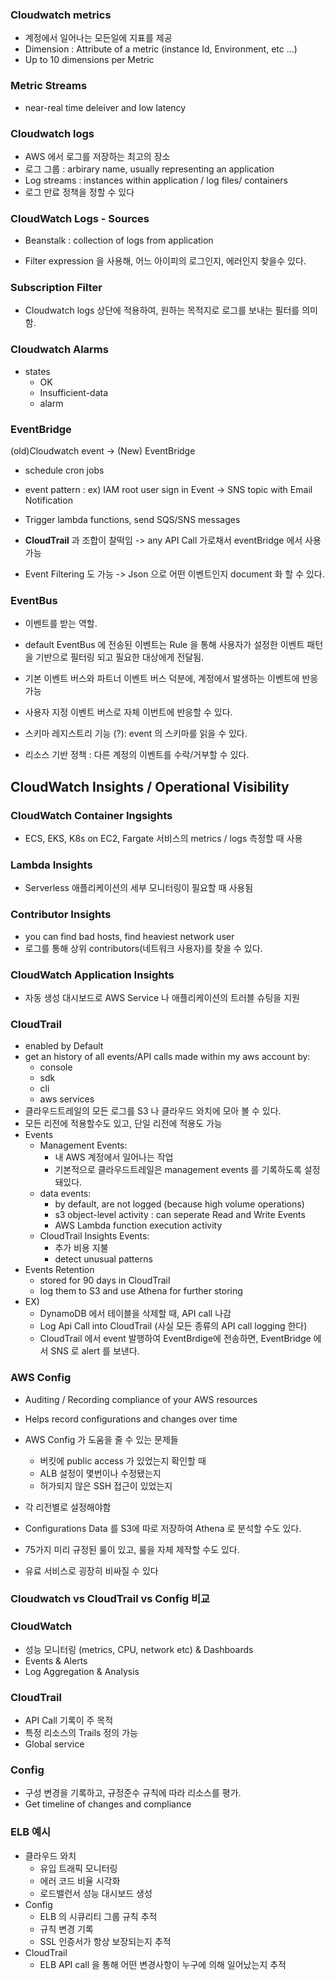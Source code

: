 
### Cloudwatch metrics
- 계정에서 일어나는 모든일에 지표를 제공
- Dimension : Attribute of a metric (instance Id, Environment, etc ...)
- Up to 10 dimensions per Metric

### Metric Streams
- near-real time deleiver and low latency

### Cloudwatch logs
- AWS 에서 로그를 저장하는 최고의 장소
- 로그 그룹 : arbirary name, usually representing an application
- Log streams : instances within application / log files/ containers
- 로그 만료 정책을 정할 수 있다

### CloudWatch Logs - Sources
- Beanstalk : collection of logs from application

- Filter expression 을 사용해, 어느 아이피의 로그인지, 에러인지 찾을수 있다.

### Subscription Filter
- Cloudwatch logs 상단에 적용하여, 원하는 목적지로 로그를 보내는 필터를 의미함.

### Cloudwatch Alarms
- states
    - OK
    - Insufficient-data
    - alarm

### EventBridge
(old)Cloudwatch event -> (New) EventBridge
- schedule cron jobs
- event pattern : ex) IAM root user sign in Event -> SNS topic with Email Notification
- Trigger lambda functions, send SQS/SNS messages

- **CloudTrail** 과 조합이 찰떡임 -> any API Call 가로채서 eventBridge 에서 사용 가능
- Event Filtering 도 가능 -> Json 으로 어떤 이벤트인지 document 화 할 수 있다.


### EventBus
- 이벤트를 받는 역할.
- default EventBus 에 전송된 이벤트는 Rule 을 통해 사용자가 설정한 이벤트 패턴을 기반으로 필터링 되고 필요한 대상에게 전달됨.

- 기본 이벤트 버스와 파트너 이벤트 버스 덕분에, 계정에서 발생하는 이벤트에 반응 가능
- 사용자 지정 이벤트 버스로 자체 이번트에 반응할 수 있다.
- 스키마 레지스트리 기능 (?): event 의 스키마를 읽을 수 있다.
- 리소스 기반 정책 : 다른 계정의 이벤트를 수락/거부할 수 있다.



## CloudWatch Insights / Operational Visibility
### CloudWatch Container Ingsights
- ECS, EKS, K8s on EC2, Fargate 서비스의 metrics / logs 측정할 때 사용
### Lambda Insights
- Serverless 애플리케이션의 세부 모니터링이 필요할 때 사용됨
### Contributor Insights
- you can find bad hosts, find heaviest network user
- 로그를 통해 상위 contributors(네트워크 사용자)를 찾을 수 있다.
### CloudWatch Application Insights
- 자동 생성 대시보드로 AWS Service 나 애플리케이션의 트러블 슈팅을 지원


### CloudTrail
- enabled by Default
- get an history of all events/API calls made within my aws account by:
    - console
    - sdk
    - cli
    - aws services
- 클라우드트레일의 모든 로그를 S3 나 클라우드 와치에 모아 볼 수 있다.
- 모든 리전에 적용할수도 있고, 단일 리전에 적용도 가능
- Events
    - Management Events:
        - 내 AWS 계정에서 일어나는 작업
        - 기본적으로 클라우드트레일은 management events 를 기록하도록 설정돼있다.
    - data events:
        - by default, are not logged (because high volume operations)
        - s3 object-level activity : can seperate Read and Write Events
        - AWS Lambda function execution activity
    - CloudTrail Insights Events:
        - 추가 비용 지불
        - detect unusual patterns
- Events Retention
    - stored for 90 days in CloudTrail
    - log them to S3 and use Athena for further storing
- EX)
    - DynamoDB 에서 테이블을 삭제할 때, API call 나감
    - Log Api Call into CloudTrail (사실 모든 종류의 API call logging 한다)
    - CloudTrail 에서 event 발행하여 EventBrdige에 전송하면, EventBridge 에서 SNS 로 alert 를 보낸다.

### AWS Config
- Auditing / Recording compliance of your AWS resources
- Helps record configurations and changes over time
- AWS Config 가 도움을 줄 수 있는 문제들
    - 버킷에 public access 가 있었는지 확인할 때
    - ALB 설정이 몇번이나 수정됐는지
    - 허가되지 않은 SSH 접근이 있었는지
- 각 리전별로 설정해야함
- Configurations Data 를 S3에 따로 저장하여 Athena 로 분석할 수도 있다.

- 75가지 미리 규정된 룰이 있고, 룰을 자체 제작할 수도 있다.
- 유료 서비스로 굉장히 비싸질 수 있다

### Cloudwatch vs CloudTrail vs Config 비교

### CloudWatch
- 성능 모니터링 (metrics, CPU, network etc) & Dashboards
- Events & Alerts
- Log Aggregation & Analysis

### CloudTrail
- API Call 기록이 주 목적
- 특정 리소스의 Trails 정의 가능
- Global service

### Config
- 구성 변경을 기록하고, 규정준수 규칙에 따라 리소스를 평가.
- Get timeline of changes and compliance

### ELB 예시
- 클라우드 와치
    - 유입 트래픽 모니터링
    - 에러 코드 비율 시각화
    - 로드밸런서 성능 대시보드 생성
- Config
    - ELB 의 시큐리티 그룹 규칙 추적
    - 규칙 변경 기록
    - SSL 인증서가 항상 보장되는지 추적
- CloudTrail
    - ELB API call 을 통해 어떤 변경사항이 누구에 의해 일어났는지 추적
